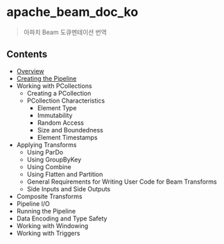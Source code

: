 # apache_beam_doc_ko
> 아파치 Beam 도큐멘테이션 번역

## Contents

- [Overview](https://github.com/sungjunyoung/apache_beam_doc_ko/tree/master/Apache%20Beam%20Programming%20Guide/Overview)
- [Creating the Pipeline](https://github.com/sungjunyoung/apache_beam_doc_ko/tree/master/1.%20Apache%20Beam%20Programming%20Guide/2.%20Creating%20the%20pipeline)
- Working with PCollections
    - Creating a PCollection
    - PCollection Characteristics
        - Element Type
        - Immutability
        - Random Access
        - Size and Boundedness
        - Element Timestamps
- Applying Transforms
    - Using ParDo
    - Using GroupByKey
    - Using Combine
    - Using Flatten and Partition
    - General Requirements for Writing User Code for Beam Transforms
    - Side Inputs and Side Outputs
- Composite Transforms
- Pipeline I/O
- Running the Pipeline
- Data Encoding and Type Safety
- Working with Windowing
- Working with Triggers
